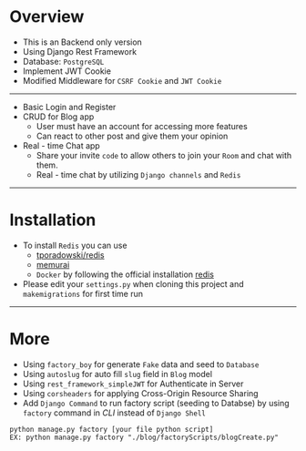# Overview
- This is an Backend only version
- Using Django Rest Framework
- Database: `PostgreSQL`
- Implement JWT Cookie
- Modified Middleware for `CSRF Cookie` and `JWT Cookie`
---

- Basic Login and Register
- CRUD for Blog app
    - User must have an account for accessing more features
    - Can react to other post and give them your opinion
- Real - time Chat app
    - Share your invite `code` to allow others to join your `Room` and chat with them.
    - Real - time chat by utilizing `Django channels` and `Redis`
---
# Installation
- To install `Redis` you can use 
    - [tporadowski/redis](https://github.com/tporadowski/redis)
    - [memurai](https://www.memurai.com/)
    - `Docker` by following the official installation [redis](https://redis.io/kb/doc/1hcec8xg9w/how-can-i-install-redis-on-docker)
- Please edit your `settings.py` when cloning this project and `makemigrations` for first time run

---
# More
- Using `factory_boy` for generate `Fake` data and seed to `Database`
- Using `autoslug` for auto fill `slug` field in `Blog` model
- Using `rest_framework_simpleJWT` for Authenticate in Server
- Using `corsheaders` for applying Cross-Origin Resource Sharing
- Add `Django Command` to run factory script (seeding to Databse) by using `factory` command in *CLI* instead of `Django Shell`
```
python manage.py factory [your file python script]
EX: python manage.py factory "./blog/factoryScripts/blogCreate.py"
```
